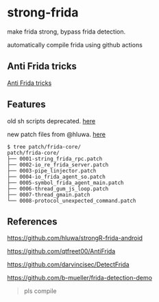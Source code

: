 # strong-frida

make frida strong, bypass frida detection.

automatically compile frida using github actions

## Anti Frida tricks

[Anti Frida tricks](docs/README.md)

## Features

old sh scripts deprecated.
[here](patch/deprecated)

new patch files from @hluwa. [here](patch/frida-core)

```
$ tree patch/frida-core/
patch/frida-core/
├── 0001-string_frida_rpc.patch
├── 0002-io_re_frida_server.patch
├── 0003-pipe_linjector.patch
├── 0004-io_frida_agent_so.patch
├── 0005-symbol_frida_agent_main.patch
├── 0006-thread_gum_js_loop.patch
├── 0007-thread_gmain.patch
└── 0008-protocol_unexpected_command.patch
```

## References

https://github.com/hluwa/strongR-frida-android

https://github.com/qtfreet00/AntiFrida

https://github.com/darvincisec/DetectFrida

https://github.com/b-mueller/frida-detection-demo

> pls compile